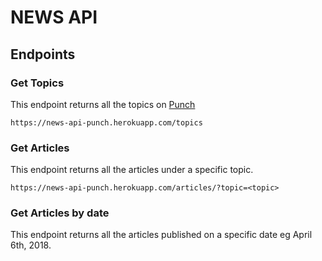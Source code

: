 # NEWS API 

## Endpoints

### Get Topics 
This endpoint returns all the topics on [Punch](http://punchng.com/)

```
https://news-api-punch.herokuapp.com/topics
```

### Get Articles
This endpoint returns all the articles under a specific topic.

```
https://news-api-punch.herokuapp.com/articles/?topic=<topic>
```

### Get Articles by date
This endpoint returns all the articles published on a specific date eg April 6th, 2018.










